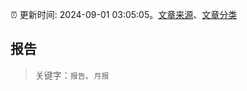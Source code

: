 :alarm_clock: 更新时间: 2024-09-01 03:05:05。[文章来源](/README.md)、[文章分类](/TAGS.md)

## 报告


> 关键字：`报告`、`月报`



